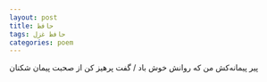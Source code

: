 ```yaml
---
layout: post
title: حافظ
tags: حافظ غزل
categories: poem
---
```


پیر پیمانه‌کش من که روانش خوش باد / گفت پرهیز کن از صحبت پیمان شکنان
